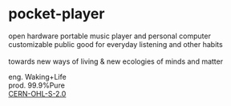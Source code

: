 # pocket-player

open hardware portable music player and personal computer\
customizable public good for everyday listening and other habits\
\
towards new ways of living & new ecologies of minds and matter

eng. Waking+Life\
prod. 99.9%Pure\
[CERN-OHL-S-2.0](https://choosealicense.com/licenses/cern-ohl-s-2.0/)
